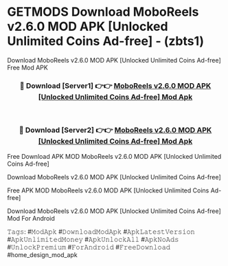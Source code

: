 # GETMODS Download MoboReels v2.6.0 MOD APK [Unlocked Unlimited Coins Ad-free] - (zbts1)
Download MoboReels v2.6.0 MOD APK [Unlocked Unlimited Coins Ad-free] Free Mod APK

<div align="center">
<h3>🔴 Download [Server1] 👉👉 <a href="https://apk-comot.site?title=MoboReels_v2.6.0_MOD_APK_[Unlocked_Unlimited_Coins_Ad-free]">MoboReels v2.6.0 MOD APK [Unlocked Unlimited Coins Ad-free] Mod Apk</a></h3><br>

<h3>🔴 Download [Server2] 👉👉 <a href="https://apk-comot.site?title=MoboReels_v2.6.0_MOD_APK_[Unlocked_Unlimited_Coins_Ad-free]">MoboReels v2.6.0 MOD APK [Unlocked Unlimited Coins Ad-free] Mod Apk</a></h3>
</div>


Free Download APK MOD MoboReels v2.6.0 MOD APK [Unlocked Unlimited Coins Ad-free]

Download MoboReels v2.6.0 MOD APK [Unlocked Unlimited Coins Ad-free] 

Free APK MOD MoboReels v2.6.0 MOD APK [Unlocked Unlimited Coins Ad-free] 

Download MoboReels v2.6.0 MOD APK [Unlocked Unlimited Coins Ad-free] Mod For Android

𝚃𝚊𝚐𝚜: #𝙼𝚘𝚍𝙰𝚙𝚔 #𝙳𝚘𝚠𝚗𝚕𝚘𝚊𝚍𝙼𝚘𝚍𝙰𝚙𝚔 #𝙰𝚙𝚔𝙻𝚊𝚝𝚎𝚜𝚝𝚅𝚎𝚛𝚜𝚒𝚘𝚗 #𝙰𝚙𝚔𝚄𝚗𝚕𝚒𝚖𝚒𝚝𝚎𝚍𝙼𝚘𝚗𝚎𝚢 #𝙰𝚙𝚔𝚄𝚗𝚕𝚘𝚌𝚔𝙰𝚕𝚕 #𝙰𝚙𝚔𝙽𝚘𝙰𝚍𝚜 #𝚄𝚗𝚕𝚘𝚌𝚔𝙿𝚛𝚎𝚖𝚒𝚞𝚖 #𝙵𝚘𝚛𝙰𝚗𝚍𝚛𝚘𝚒𝚍 #𝙵𝚛𝚎𝚎𝙳𝚘𝚠𝚗𝚕𝚘𝚊𝚍 #home_design_mod_apk